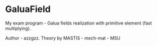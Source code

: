 # GaluaField

My exam program - Galua fields realization with primitive element (fast multiplying).

Author - azzgzz.
Theory by MASTIS - mech-mat - MSU
